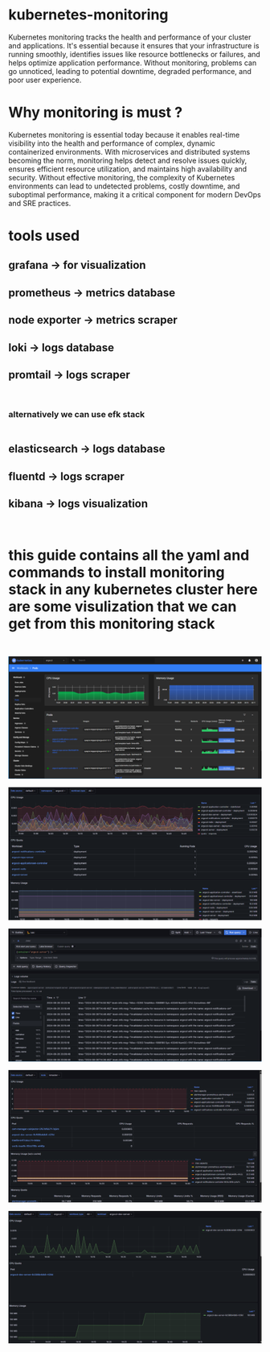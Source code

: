 # kubernetes-monitoring

Kubernetes monitoring tracks the health and performance of your cluster and applications. It's essential because it ensures that your infrastructure is running smoothly, identifies issues like resource bottlenecks or failures, and helps optimize application performance. Without monitoring, problems can go unnoticed, leading to potential downtime, degraded performance, and poor user experience.

# Why monitoring is must ?

Kubernetes monitoring is essential today because it enables real-time visibility into the health and performance of complex, dynamic containerized environments. With microservices and distributed systems becoming the norm, monitoring helps detect and resolve issues quickly, ensures efficient resource utilization, and maintains high availability and security. Without effective monitoring, the complexity of Kubernetes environments can lead to undetected problems, costly downtime, and suboptimal performance, making it a critical component for modern DevOps and SRE practices.

# tools used 

## grafana -> for visualization
## prometheus -> metrics database
## node exporter -> metrics scraper
## loki -> logs database
## promtail -> logs scraper

```


```

### alternatively we can use efk stack

````

````


## elasticsearch -> logs database
## fluentd -> logs scraper
## kibana -> logs visualization

```


```



# this guide contains all the yaml and commands to install monitoring stack in any kubernetes cluster here are some visulization that we can get from this monitoring stack


```


```




![k8s-dashboard](./screenshots/img-1.png)

![grafana-metrics view](./screenshots/img-2.png)

![grafana-metrics view](./screenshots/img-3.png)

![grafana-metrics view](./screenshots/img-4.png)

![grafana-logs view](./screenshots/img-5.png)
